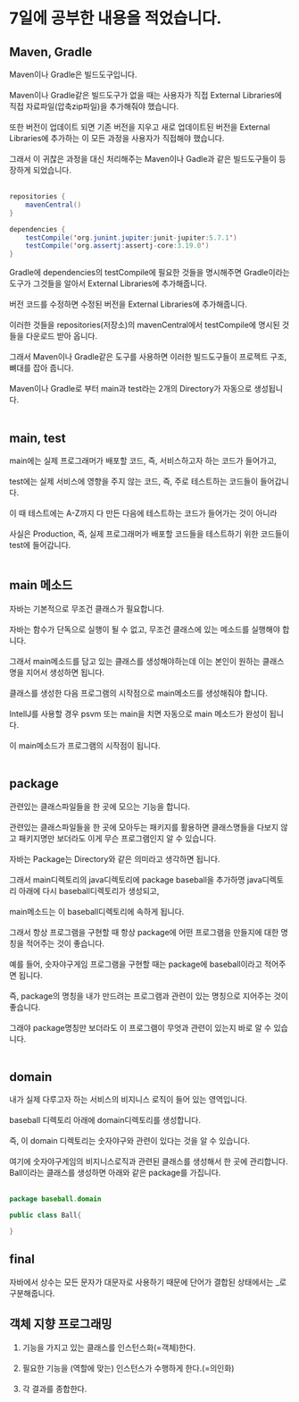 # 7일에 공부한 내용을 적었습니다.

## Maven, Gradle
Maven이나 Gradle은 빌드도구입니다.<br><br>
Maven이나 Gradle같은 빌드도구가 없을 때는 사용자가 직접 External Libraries에 직접 자료파일(압축zip파일)을 추가해줘야 했습니다.<br><br>
또한 버전이 업데이트 되면 기존 버전을 지우고 새로 업데이트된 버전을 External Libraries에 추가하는 이 모든 과정을 사용자가 직접해야 했습니다.<br><br>
그래서 이 귀찮은 과정을 대신 처리해주는 Maven이나 Gadle과 같은 빌드도구들이 등장하게 되었습니다.<br><br>
```java
repositories {
    mavenCentral()
}

dependencies {
    testCompile('org.junint.jupiter:junit-jupiter:5.7.1')
    testCompile('org.assertj:assertj-core:3.19.0')
}
```
Gradle에 dependencies의 testCompile에 필요한 것들을 명시해주면 Gradle이라는 도구가 그것들을 알아서 External Libraries에 추가해줍니다.<br><br>
버전 코드를 수정하면 수정된 버전을 External Libraries에 추가해줍니다.<br><br>
이러한 것들을 repositories(저장소)의 mavenCentral에서 testCompile에 명시된 것들을 다운로드 받아 옵니다.<br><br>
그래서 Maven이나 Gradle같은 도구를 사용하면 이러한 빌드도구들이 프로젝트 구조, 뼈대를 잡아 줍니다.<br><br>
Maven이나 Gradle로 부터 main과 test라는 2개의 Directory가 자동으로 생성됩니다.<br><br>

## main, test
main에는 실제 프로그래머가 배포할 코드, 즉, 서비스하고자 하는 코드가 들어가고,<br><br>
test에는 실제 서비스에 영향을 주지 않는 코드, 즉, 주로 테스트하는 코드들이 들어갑니다.<br><br>
이 때 테스트에는 A-Z까지 다 만든 다음에 테스트하는 코드가 들어가는 것이 아니라<br><br>
사실은 Production, 즉, 실제 프로그래머가 배포할 코드들을 테스트하기 위한 코드들이 test에 들어갑니다.<br><br>

## main 메소드
자바는 기본적으로 무조건 클래스가 필요합니다.<br><br>
자바는 함수가 단독으로 실행이 될 수 없고, 무조건 클래스에 있는 메소드를 실행해야 합니다.<br><br>
그래서 main메소드를 담고 있는 클래스를 생성해야하는데 이는 본인이 원하는 클래스명을 지어서 생성하면 됩니다.<br><br>
클래스를 생성한 다음 프로그램의 시작점으로 main메소드를 생성해줘야 합니다.<br><br>
IntellJ를 사용할 경우 psvm 또는 main을 치면 자동으로 main 메소드가 완성이 됩니다.<br><br>
이 main메소드가 프로그램의 시작점이 됩니다.<br><br>

## package
관련있는 클래스파일들을 한 곳에 모으는 기능을 합니다.<br><br>
관련있는 클래스파일들을 한 곳에 모아두는 패키지를 활용하면 클래스명들을 다보지 않고 패키지명만 보더라도 이게 무슨 프로그램인지 알 수 있습니다.<br><br>
자바는 Package는 Directory와 같은 의미라고 생각하면 됩니다.<br><br>
그래서 main디렉토리의 java디렉토리에 package baseball을 추가하명 java디렉토리 아래에 다시 baseball디렉토리가 생성되고,<br><br>
main메소드는 이 baseball디렉토리에 속하게 됩니다.<br><br>
그래서 항상 프로그램을 구현할 때 항상 package에 어떤 프로그램을 만들지에 대한 명칭을 적어주는 것이 좋습니다.<br><br>
예를 들어, 숫자야구게임 프로그램을 구현할 때는 package에 baseball이라고 적어주면 됩니다.<br><br>
즉, package의 명칭을 내가 만드려는 프로그램과 관련이 있는 명칭으로 지어주는 것이 좋습니다.<br><br>
그래야 package명칭만 보더라도 이 프로그램이 무엇과 관련이 있는지 바로 알 수 있습니다.<br><br>

## domain
내가 실제 다루고자 하는 서비스의 비지니스 로직이 들어 있는 영역입니다.<br><br>
baseball 디렉토리 아래에 domain디렉토리를 생성합니다.<br><br>
즉, 이 domain 디렉토리는 숫자야구와 관련이 있다는 것을 알 수 있습니다.<br><br>
여기에 숫자야구게임의 비지니스로직과 관련된 클래스를 생성해서 한 곳에 관리합니다.
Ball이라는 클래스를 생성하면 아래와 같은 package를 가집니다.<br><br>
```java
package baseball.domain

public class Ball{

}
```

## final
자바에서 상수는 모든 문자가 대문자로 사용하기 때문에 단어가 결합된 상태에서는 \_로 구분해줍니다.

## 객체 지향 프로그래밍
1. 기능을 가지고 있는 클래스를 인스턴스화(=객체)한다.<br><br>
2. 필요한 기능을 (역할에 맞는) 인스턴스가 수행하게 한다.(=의인화)<br><br>
3. 각 결과를 종합한다.<br><br>
